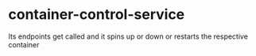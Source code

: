 # container-control-service

Its endpoints get called and it spins up or down or restarts the respective container
